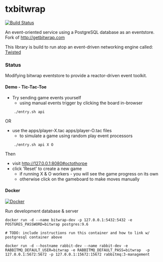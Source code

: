 # txbitwrap

[![Build Status](https://travis-ci.org/stackdump/txbitwrap.svg?branch=master)](https://travis-ci.org/stackdump/txbitwrap)

An event-oriented service using a PostgreSQL database as an eventstore.
Fork of http://getbitwrap.com

This library is build to run atop an event-driven networking engine called: [Twisted](https://twistedmatrix.com/trac/)

### Status

Modifying bitwrap eventstore to provide a reactor-driven event toolkit.

#### Demo - Tic-Tac-Toe

* Try sending game events yourself
  * using manual events trigger by clicking the board in-browser

````
    ./entry.sh api
````


OR 

* use the apps/player-X.tac apps/player-O.tac files
  * to simulate a game using random play event processors

````
    ./entry.sh api X O
````

Then 

* visit http://127.0.0.1:8080#octothorpe
* click 'Reset' to create a new game
  * if running X & O workers - you will see the game progress on its own
  * otherwise click on the gameboard to make moves manually


#### Docker

[![Docker](https://img.shields.io/docker/automated/stackdump/txbitwrap.svg)](https://hub.docker.com/r/stackdump/txbitwrap/~/dockerfile/)

Run development database & server

    docker run -d --name bitwrap-dev -p 127.0.0.1:5432:5432 -e POSTGRES_PASSWORD=bitwrap postgres:9.6

    # TODO: include instructions run this container and how to link w/ postgresql container above

    docker run -d --hostname rabbit-dev --name rabbit-dev -e RABBITMQ_DEFAULT_USER=bitwrap -e RABBITMQ_DEFAULT_PASS=bitwrap  -p 127.0.0.1:5672:5672 -p 127.0.0.1:15672:15672 rabbitmq:3-management
